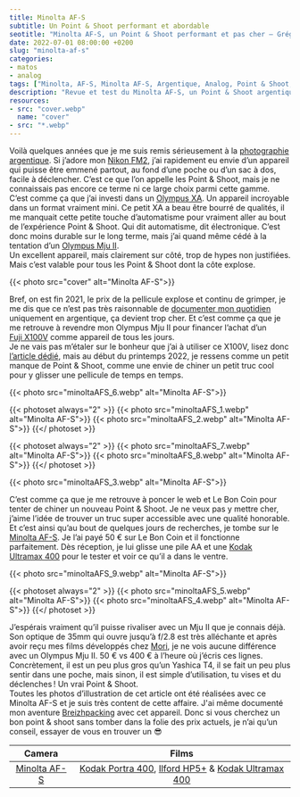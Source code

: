 ```yaml
---
title: Minolta AF-S
subtitle: Un Point & Shoot performant et abordable
seotitle: "Minolta AF-S, un Point & Shoot performant et pas cher — Grégory Mignard"
date: 2022-07-01 08:00:00 +0200
slug: "minolta-af-s"
categories:
- matos
- analog
tags: ["Minolta, AF-S, Minolta AF-S, Argentique, Analog, Point & Shoot, Autofocus, Automatique, Compact, Mju, Mju II, Contaxt T2, Yashica T4"]
description: "Revue et test du Minolta AF-S, un Point & Shoot argentique performant et abordable."
resources:
- src: "cover.webp"
  name: "cover"
- src: "*.webp"
---
```


Voilà quelques années que je me suis remis sérieusement à la [photographie argentique](https://gregorymignard.com/analog/). Si j’adore mon [Nikon FM2](https://gregorymignard.com/nikon-fm2/), j’ai rapidement eu envie d’un appareil qui puisse être emmené partout, au fond d’une poche ou d’un sac à dos, facile à déclencher. C’est ce que l’on appelle les Point & Shoot, mais je ne connaissais pas encore ce terme ni ce large choix parmi cette gamme.  
C’est comme ça que j’ai investi dans un [Olympus XA](https://gregorymignard.com/olympus-xa/). Un appareil incroyable dans un format vraiment mini. Ce petit XA a beau être bourré de qualités, il me manquait cette petite touche d’automatisme pour vraiment aller au bout de l’expérience Point & Shoot. Qui dit automatisme, dit électronique. C’est donc moins durable sur le long terme, mais j’ai quand même cédé à la tentation d’un [Olympus Mju II](https://gregorymignard.com/olympus-mju-ii/).  
Un excellent appareil, mais clairement sur côté, trop de hypes non justifiées. Mais c’est valable pour tous les Point & Shoot dont la côte explose.

{{< photo src="cover" alt="Minolta AF-S">}}

Bref, on est fin 2021, le prix de la pellicule explose et continu de grimper, je me dis que ce n’est pas très raisonnable de [documenter mon quotidien](https://gregorymignard.com/everyday/) uniquement en argentique, ça devient trop cher. Et c’est comme ça que je me retrouve à revendre mon Olympus Mju II pour financer l’achat d’un [Fuji X100V](https://gregorymignard.com/fujifilm-x100v/) comme appareil de tous les jours.  
Je ne vais pas m’étaler sur le bonheur que j’ai à utiliser ce X100V, lisez donc [l’article dédié](https://gregorymignard.com/fujifilm-x100v/), mais au début du printemps 2022, je ressens comme un petit manque de Point & Shoot, comme une envie de chiner un petit truc cool pour y glisser une pellicule de temps en temps.

{{< photo src="minoltaAFS_6.webp" alt="Minolta AF-S">}}

{{< photoset always="2" >}}
{{< photo src="minoltaAFS_1.webp" alt="Minolta AF-S">}}
{{< photo src="minoltaAFS_2.webp" alt="Minolta AF-S">}}
{{</ photoset >}}

{{< photoset always="2" >}}
{{< photo src="minoltaAFS_7.webp" alt="Minolta AF-S">}}
{{< photo src="minoltaAFS_8.webp" alt="Minolta AF-S">}}
{{</ photoset >}}

{{< photo src="minoltaAFS_3.webp" alt="Minolta AF-S">}}

C’est comme ça que je me retrouve à poncer le web et Le Bon Coin pour tenter de chiner un nouveau Point & Shoot. Je ne veux pas y mettre cher, j’aime l’idée de trouver un truc super accessible avec une qualité honorable. Et c’est ainsi qu’au bout de quelques jours de recherches, je tombe sur le [Minolta AF-S](https://www.collection-appareils.fr/x/html/appareil-12550-Minolta_AF-S.html). Je l’ai payé 50 € sur Le Bon Coin et il fonctionne parfaitement. Dès réception, je lui glisse une pile AA et une [Kodak Ultramax 400](https://www.digit-photo.com/KODAK-Ultramax-400-135-36-Poses-X3-rKODAK41024389.html?dpa_id=23) pour le tester et voir ce qu’il a dans le ventre.

{{< photo src="minoltaAFS_9.webp" alt="Minolta AF-S">}}

{{< photoset always="2" >}}
{{< photo src="minoltaAFS_5.webp" alt="Minolta AF-S">}}
{{< photo src="minoltaAFS_4.webp" alt="Minolta AF-S">}}
{{</ photoset >}}

J’espérais vraiment qu’il puisse rivaliser avec un Mju II que je connais déjà. Son optique de 35mm qui ouvre jusqu’à f/2.8 est très alléchante et après avoir reçu mes films développés chez [Mori](https://fr.morifilmlab.com), je ne vois aucune différence avec un Olympus Mju II. 50 € vs 400 € à l’heure où j’écris ces lignes.  
Concrètement, il est un peu plus gros qu’un Yashica T4, il se fait un peu plus sentir dans une poche, mais sinon, il est simple d’utilisation, tu vises et du déclenches ! Un vrai Point & Shoot.  
Toutes les photos d’illustration de cet article ont été réalisées avec ce Minolta AF-S et je suis très content de cette affaire. J'ai même documenté mon aventure [Breizhpacking](https://gregorymignard.com/breizhpacking/) avec cet appareil. Donc si vous cherchez un bon point & shoot sans tomber dans la folie des prix actuels, je n’ai qu’un conseil, essayer de vous en trouver un 😎

| Camera | Films |
|:-------:|:------:|
| [Minolta AF-S](https://gregorymignard.com/minolta-af-s/) | [Kodak Portra 400](https://www.digit-photo.com/KODAK-Portra-400-135-36-Poses-X5-rKFILM386.html?dpa_id=23), [Ilford HP5+](https://www.digit-photo.com/ILFORD-HP5-135-400asa-36-Poses-rFNBI1574577.html?dpa_id=23) & [Kodak Ultramax 400](https://www.digit-photo.com/KODAK-Ultramax-400-135-36-Poses-X3-rKODAK41024389.html?dpa_id=23) |
